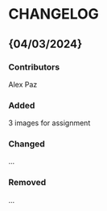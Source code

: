 # CHANGELOG

## {04/03/2024}
### Contributors
Alex Paz

### Added
3 images for assignment

### Changed
...

### Removed
...
